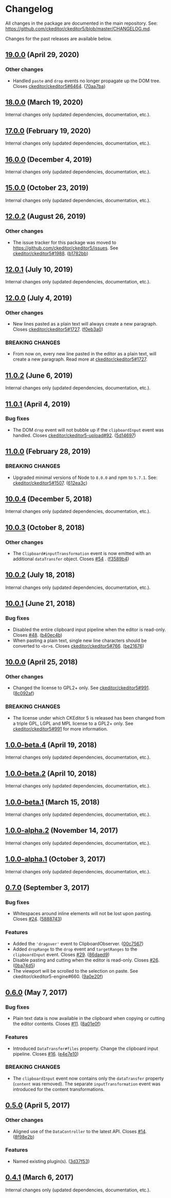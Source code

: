 Changelog
=========

All changes in the package are documented in the main repository. See: https://github.com/ckeditor/ckeditor5/blob/master/CHANGELOG.md.

Changes for the past releases are available below.

## [19.0.0](https://github.com/ckeditor/ckeditor5-clipboard/compare/v18.0.0...v19.0.0) (April 29, 2020)

### Other changes

* Handled `paste` and `drop` events no longer propagate up the DOM tree. Closes [ckeditor/ckeditor5#6464](https://github.com/ckeditor/ckeditor5/issues/6464). ([70aa7ba](https://github.com/ckeditor/ckeditor5-clipboard/commit/70aa7ba))


## [18.0.0](https://github.com/ckeditor/ckeditor5-clipboard/compare/v17.0.0...v18.0.0) (March 19, 2020)

Internal changes only (updated dependencies, documentation, etc.).


## [17.0.0](https://github.com/ckeditor/ckeditor5-clipboard/compare/v16.0.0...v17.0.0) (February 19, 2020)

Internal changes only (updated dependencies, documentation, etc.).


## [16.0.0](https://github.com/ckeditor/ckeditor5-clipboard/compare/v15.0.0...v16.0.0) (December 4, 2019)

Internal changes only (updated dependencies, documentation, etc.).


## [15.0.0](https://github.com/ckeditor/ckeditor5-clipboard/compare/v12.0.2...v15.0.0) (October 23, 2019)

Internal changes only (updated dependencies, documentation, etc.).


## [12.0.2](https://github.com/ckeditor/ckeditor5-clipboard/compare/v12.0.1...v12.0.2) (August 26, 2019)

### Other changes

* The issue tracker for this package was moved to https://github.com/ckeditor/ckeditor5/issues. See [ckeditor/ckeditor5#1988](https://github.com/ckeditor/ckeditor5/issues/1988). ([b1782bb](https://github.com/ckeditor/ckeditor5-clipboard/commit/b1782bb))


## [12.0.1](https://github.com/ckeditor/ckeditor5-clipboard/compare/v12.0.0...v12.0.1) (July 10, 2019)

Internal changes only (updated dependencies, documentation, etc.).


## [12.0.0](https://github.com/ckeditor/ckeditor5-clipboard/compare/v11.0.2...v12.0.0) (July 4, 2019)

### Other changes

* New lines pasted as a plain text will always create a new paragraph. Closes [ckeditor/ckeditor5#1727](https://github.com/ckeditor/ckeditor5/issues/1727). ([f0eb3a0](https://github.com/ckeditor/ckeditor5-clipboard/commit/f0eb3a0))

### BREAKING CHANGES

* From now on, every new line pasted in the editor as a plain text, will create a new paragraph. Read more at [ckeditor/ckeditor5#1727](https://github.com/ckeditor/ckeditor5/issues/1727).


## [11.0.2](https://github.com/ckeditor/ckeditor5-clipboard/compare/v11.0.1...v11.0.2) (June 6, 2019)

Internal changes only (updated dependencies, documentation, etc.).


## [11.0.1](https://github.com/ckeditor/ckeditor5-clipboard/compare/v11.0.0...v11.0.1) (April 4, 2019)

### Bug fixes

* The DOM `drop` event will not bubble up if the `clipboardInput` event was handled. Closes [ckeditor/ckeditor5-upload#92](https://github.com/ckeditor/ckeditor5-upload/issues/92). ([5d14697](https://github.com/ckeditor/ckeditor5-clipboard/commit/5d14697))


## [11.0.0](https://github.com/ckeditor/ckeditor5-clipboard/compare/v10.0.4...v11.0.0) (February 28, 2019)

### BREAKING CHANGES

* Upgraded minimal versions of Node to `8.0.0` and npm to `5.7.1`. See: [ckeditor/ckeditor5#1507](https://github.com/ckeditor/ckeditor5/issues/1507). ([612ea3c](https://github.com/ckeditor/ckeditor5-cloud-services/commit/612ea3c))


## [10.0.4](https://github.com/ckeditor/ckeditor5-clipboard/compare/v10.0.3...v10.0.4) (December 5, 2018)

Internal changes only (updated dependencies, documentation, etc.).


## [10.0.3](https://github.com/ckeditor/ckeditor5-clipboard/compare/v10.0.2...v10.0.3) (October 8, 2018)

### Other changes

* The `Clipboard#inputTransformation` event is now emitted with an additional `dataTransfer` object. Closes [#54](https://github.com/ckeditor/ckeditor5-clipboard/issues/54) . ([f3589b4](https://github.com/ckeditor/ckeditor5-clipboard/commit/f3589b4))


## [10.0.2](https://github.com/ckeditor/ckeditor5-clipboard/compare/v10.0.1...v10.0.2) (July 18, 2018)

Internal changes only (updated dependencies, documentation, etc.).


## [10.0.1](https://github.com/ckeditor/ckeditor5-clipboard/compare/v10.0.0...v10.0.1) (June 21, 2018)

### Bug fixes

* Disabled the entire clipboard input pipeline when the editor is read-only. Closes [#48](https://github.com/ckeditor/ckeditor5-clipboard/issues/48). ([b40ec4b](https://github.com/ckeditor/ckeditor5-clipboard/commit/b40ec4b))
* When pasting a plain text, single new line characters should be converted to `<br>`s. Closes [ckeditor/ckeditor5#766](https://github.com/ckeditor/ckeditor5/issues/766). ([be21676](https://github.com/ckeditor/ckeditor5-clipboard/commit/be21676))


## [10.0.0](https://github.com/ckeditor/ckeditor5-clipboard/compare/v1.0.0-beta.4...v10.0.0) (April 25, 2018)

### Other changes

* Changed the license to GPL2+ only. See [ckeditor/ckeditor5#991](https://github.com/ckeditor/ckeditor5/issues/991). ([8c092af](https://github.com/ckeditor/ckeditor5-clipboard/commit/8c092af))

### BREAKING CHANGES

* The license under which CKEditor&nbsp;5 is released has been changed from a triple GPL, LGPL and MPL license to a GPL2+ only. See [ckeditor/ckeditor5#991](https://github.com/ckeditor/ckeditor5/issues/991) for more information.


## [1.0.0-beta.4](https://github.com/ckeditor/ckeditor5-clipboard/compare/v1.0.0-beta.2...v1.0.0-beta.4) (April 19, 2018)

Internal changes only (updated dependencies, documentation, etc.).


## [1.0.0-beta.2](https://github.com/ckeditor/ckeditor5-clipboard/compare/v1.0.0-beta.1...v1.0.0-beta.2) (April 10, 2018)

Internal changes only (updated dependencies, documentation, etc.).


## [1.0.0-beta.1](https://github.com/ckeditor/ckeditor5-clipboard/compare/v1.0.0-alpha.2...v1.0.0-beta.1) (March 15, 2018)

Internal changes only (updated dependencies, documentation, etc.).


## [1.0.0-alpha.2](https://github.com/ckeditor/ckeditor5-clipboard/compare/v1.0.0-alpha.1...v1.0.0-alpha.2) (November 14, 2017)

Internal changes only (updated dependencies, documentation, etc.).


## [1.0.0-alpha.1](https://github.com/ckeditor/ckeditor5-clipboard/compare/v0.7.0...v1.0.0-alpha.1) (October 3, 2017)

Internal changes only (updated dependencies, documentation, etc.).


## [0.7.0](https://github.com/ckeditor/ckeditor5-clipboard/compare/v0.6.0...v0.7.0) (September 3, 2017)

### Bug fixes

* Whitespaces around inline elements will not be lost upon pasting. Closes [#24](https://github.com/ckeditor/ckeditor5-clipboard/issues/24). ([5888743](https://github.com/ckeditor/ckeditor5-clipboard/commit/5888743))

### Features

* Added the `'dragover'` event to ClipboardObserver. ([00c7567](https://github.com/ckeditor/ckeditor5-clipboard/commit/00c7567))
* Added `dropRange` to the `drop` event and `targetRanges` to the `clipboardInput` event. Closes [#29](https://github.com/ckeditor/ckeditor5-clipboard/issues/29). ([86daed9](https://github.com/ckeditor/ckeditor5-clipboard/commit/86daed9))
* Disable pasting and cutting when the editor is read-only. Closes [#26](https://github.com/ckeditor/ckeditor5-clipboard/issues/26). ([0ba74d5](https://github.com/ckeditor/ckeditor5-clipboard/commit/0ba74d5))
* The viewport will be scrolled to the selection on paste. See ckeditor/ckeditor5-engine#660. ([9a0e20f](https://github.com/ckeditor/ckeditor5-clipboard/commit/9a0e20f))


## [0.6.0](https://github.com/ckeditor/ckeditor5-clipboard/compare/v0.5.0...v0.6.0) (May 7, 2017)

### Bug fixes

* Plain text data is now available in the clipboard when copying or cutting the editor contents. Closes [#11](https://github.com/ckeditor/ckeditor5-clipboard/issues/11). ([8a01e0f](https://github.com/ckeditor/ckeditor5-clipboard/commit/8a01e0f))

### Features

* Introduced `DataTransfer#files` property. Change the clipboard input pipeline. Closes [#16](https://github.com/ckeditor/ckeditor5-clipboard/issues/16). ([e4e7e10](https://github.com/ckeditor/ckeditor5-clipboard/commit/e4e7e10))

### BREAKING CHANGES

* The `clipboardInput` event now contains only the `dataTransfer` property (`content` was removed). The separate `inputTransformation` event was introduced for the content transformations.


## [0.5.0](https://github.com/ckeditor/ckeditor5-clipboard/compare/v0.4.1...v0.5.0) (April 5, 2017)

### Other changes

* Aligned use of the `DataController` to the latest API. Closes [#14](https://github.com/ckeditor/ckeditor5-clipboard/issues/14). ([8f98e2b](https://github.com/ckeditor/ckeditor5-clipboard/commit/8f98e2b))

### Features

* Named existing plugin(s). ([3d37f53](https://github.com/ckeditor/ckeditor5-clipboard/commit/3d37f53))


## [0.4.1](https://github.com/ckeditor/ckeditor5-clipboard/compare/v0.4.0...v0.4.1) (March 6, 2017)

Internal changes only (updated dependencies, documentation, etc.).
